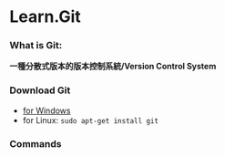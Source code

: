# Learn.Git

### What is Git: 

**一種分散式版本的版本控制系統/Version Control System** 

### Download Git
- [for Windows](https://git-scm.com/download/win)
- for Linux: `sudo apt-get install git`

### Commands
